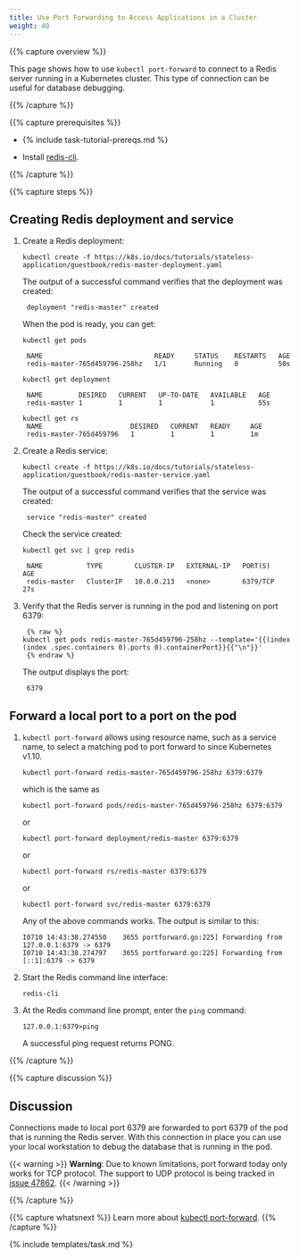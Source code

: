 ```yaml
---
title: Use Port Forwarding to Access Applications in a Cluster
weight: 40
---
```


{{% capture overview %}}

This page shows how to use `kubectl port-forward` to connect to a Redis
server running in a Kubernetes cluster. This type of connection can be useful
for database debugging.

{{% /capture %}}


{{% capture prerequisites %}}

* {% include task-tutorial-prereqs.md %}

* Install [redis-cli](http://redis.io/topics/rediscli).

{{% /capture %}}


{{% capture steps %}}

## Creating Redis deployment and service

1. Create a Redis deployment:

       kubectl create -f https://k8s.io/docs/tutorials/stateless-application/guestbook/redis-master-deployment.yaml

    The output of a successful command verifies that the deployment was created:

        deployment "redis-master" created
 
    When the pod is ready, you can get:
       
       kubectl get pods

        NAME                            READY     STATUS    RESTARTS   AGE
        redis-master-765d459796-258hz   1/1       Running   0          50s

       kubectl get deployment
       
        NAME         DESIRED   CURRENT   UP-TO-DATE   AVAILABLE   AGE
        redis-master 1         1         1            1           55s

       kubectl get rs
        NAME                      DESIRED   CURRENT   READY     AGE
        redis-master-765d459796   1         1         1         1m


2. Create a Redis service:

       kubectl create -f https://k8s.io/docs/tutorials/stateless-application/guestbook/redis-master-service.yaml

    The output of a successful command verifies that the service was created:

        service "redis-master" created

    Check the service created:

       kubectl get svc | grep redis

        NAME           TYPE        CLUSTER-IP   EXTERNAL-IP   PORT(S)    AGE
        redis-master   ClusterIP   10.0.0.213   <none>        6379/TCP   27s

3. Verify that the Redis server is running in the pod and listening on port 6379:

        {% raw %}
       kubectl get pods redis-master-765d459796-258hz --template='{{(index (index .spec.containers 0).ports 0).containerPort}}{{"\n"}}'
        {% endraw %}

    The output displays the port:

        6379


## Forward a local port to a port on the pod

1.  `kubectl port-forward` allows using resource name, such as a service name, to select a matching pod to port forward to since Kubernetes v1.10.

        kubectl port-forward redis-master-765d459796-258hz 6379:6379 

    which is the same as

        kubectl port-forward pods/redis-master-765d459796-258hz 6379:6379

    or  

        kubectl port-forward deployment/redis-master 6379:6379 

    or

        kubectl port-forward rs/redis-master 6379:6379 

    or

        kubectl port-forward svc/redis-master 6379:6379

    Any of the above commands works. The output is similar to this:

        I0710 14:43:38.274550    3655 portforward.go:225] Forwarding from 127.0.0.1:6379 -> 6379
        I0710 14:43:38.274797    3655 portforward.go:225] Forwarding from [::1]:6379 -> 6379

2.  Start the Redis command line interface:

        redis-cli

3.  At the Redis command line prompt, enter the `ping` command:

        127.0.0.1:6379>ping

    A successful ping request returns PONG.

{{% /capture %}}


{{% capture discussion %}}

## Discussion

Connections made to local port 6379 are forwarded to port 6379 of the pod that
is running the Redis server. With this connection in place you can use your
local workstation to debug the database that is running in the pod.

{{< warning >}}
**Warning**: Due to known limitations, port forward today only works for TCP protocol.
The support to UDP protocol is being tracked in
[issue 47862](https://github.com/kubernetes/kubernetes/issues/47862).
{{< /warning >}}

{{% /capture %}}


{{% capture whatsnext %}}
Learn more about [kubectl port-forward](/docs/user-guide/kubectl/{{page.version}}/#port-forward).
{{% /capture %}}


{% include templates/task.md %}
